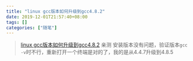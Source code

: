 ```yaml
---
title: "linux gcc版本如何升级到gcc4.8.2"
date: 2019-12-01T21:57:40+08:00
tags: []
categories: ["随笔"]
---
```


<!--more-->

> [linux gcc版本如何升级到gcc4.8.2](https://blog.csdn.net/hutianyou123/article/details/78133309)
> 亲测 安装版本没有问题，验证版本`gcc -v`时不行，重新打开一个终端是对的了，我的是从4.4.7升级到4.8.5